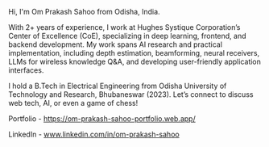 Hi, I'm Om Prakash Sahoo from Odisha, India.

With 2+ years of experience, I work at Hughes Systique Corporation’s Center of Excellence (CoE), specializing in deep learning, frontend, and backend development. My work spans AI research and practical implementation, including depth estimation, beamforming, neural receivers, LLMs for wireless knowledge Q&A, and developing user-friendly application interfaces.

I hold a B.Tech in Electrical Engineering from Odisha University of Technology and Research, Bhubaneswar (2023). Let’s connect to discuss web tech, AI, or even a game of chess!

Portfolio - https://om-prakash-sahoo-portfolio.web.app/

LinkedIn - www.linkedin.com/in/om-prakash-sahoo
